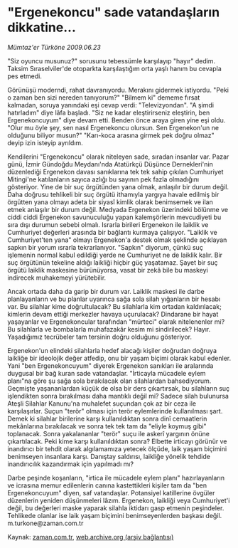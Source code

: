 # "Ergenekoncu" sade vatandaşların dikkatine...

*Mümtaz'er Türköne 2009.06.23*

<tr><td class="metin" colspan="2" style="padding-top: 20px; padding-left: 5px; padding-right: 10px;">"Siz oyuncu musunuz?" sorusunu tebessümle karşılayıp "hayır" dedim. Taksim Sıraselviler'de otoparkta karşılaştığım orta yaşlı hanım bu cevapla pes etmedi.</td></tr><tr><td class="metin" colspan="2" style="padding-top: 20px; padding-left: 5px; padding-right: 10px;"><p>Görünüşü moderndi, rahat davranıyordu. Merakını gidermek istiyordu. "Peki o zaman ben sizi nereden tanıyorum?" "Bilmem ki" dememe fırsat kalmadan, soruya yanındaki eşi cevap verdi: "Televizyondan". "A şimdi hatırladım" diye lâfa başladı. "Siz ne kadar eleştirirseniz eleştirin, ben Ergenekoncuyum" diye devam etti. Benden önce araya giren yine eşi oldu. "Olur mu öyle şey, sen nasıl Ergenekoncu olursun. Sen Ergenekon'un ne olduğunu biliyor musun?" "Karı-koca arasına girmek pek doğru olmaz" deyip izin isteyip ayrıldım.
<p>Kendilerini "Ergenekoncu" olarak niteleyen sade, sıradan insanlar var. Pazar günü, İzmir Gündoğdu Meydanı'nda Atatürkçü Düşünce Dernekleri'nin düzenlediği Ergenekon davası sanıklarına tek tek sahip çıkılan Cumhuriyet Mitingi'ne katılanların sayıca azlığı bu sayının pek fazla olmadığını gösteriyor. Yine de bir suç örgütünden yana olmak, anlaşılır bir durum değil. Daha doğrusu tehlikeli bir suç örgütü ithamıyla yargıya havale edilmiş bir örgütten yana olmayı adeta bir siyasî kimlik olarak benimsemek ve ilan etmek anlaşılır bir durum değil. Medyada Ergenekon üzerindeki bölünme ve ciddi ciddi Ergenekon savunuculuğu yapan kalemşörlerin mevcudiyeti bu sıra dışı durumun sebebi olmalı. Israrla birileri Ergenekon ile laiklik ve Cumhuriyet değerleri arasında bir bağlantı kurmaya çalışıyor. "Laiklik ve Cumhuriyet'ten yana" olmayı Ergenekon'a destek olmak şeklinde açıklayan sapkın bir yorum ısrarla tekrarlanıyor. "Sapkın" diyorum, çünkü suç işlemenin normal kabul edildiği yerde ne Cumhuriyet ne de laiklik kalır. Bir suç örgütünün tekeline aldığı laikliği hiçbir güç yaşatamaz. Şayet bir suç örgütü laiklik maskesine bürünüyorsa, vasat bir zekâ bile bu maskeyi indirecek muhakemeyi yürütebilir.
<p>Ancak ortada daha da garip bir durum var. Laiklik maskesi ile darbe planlayanların ve bu planlar uyarınca sağa sola silah yığanların bir hesabı var. Bu silahlar kime doğrultulacak? Bu silahlarla kim ortadan kaldırılacak; kimlerin devam ettiği merkezler havaya uçurulacak? Dindarane bir hayat yaşayanlar ve Ergenekoncular tarafından "mürteci" olarak nitelenenler mi? Bu silahlarla ve bombalarla muhafazakâr kesim mi sindirilecek? Hayır. Yaşadığımız tecrübeler tam tersinin doğru olduğunu gösteriyor.
<p>Ergenekon'un elindeki silahlarla hedef alacağı kişiler doğrudan doğruya laikliğe bir ideolojik değer atfedip, onu bir yaşam biçimi olarak kabul edenler. Yani "ben Ergenekoncuyum" diyerek Ergenekon sanıkları ile aralarında duygusal bir bağ kuran sade vatandaşlar. "İrticayla mücadele eylem planı"na göre şu sağa sola bırakılacak olan silahlardan bahsediyorum. Geçmişte yaşananlardan küçük de olsa bir ders çıkartırsak, bu silahların suç işlendikten sonra bırakılması daha mantıklı değil mi? Sadece silah bulunursa Ateşli Silahlar Kanunu'na muhalefet suçundan çok az bir ceza ile karşılaşırlar. Suçun "terör" olması için terör eylemlerinde kullanılması şart. Demek ki silahlar birilerine karşı kullanıldıktan sonra dinî cemaatlerin mekânlarına bırakılacak ve sonra tek tek tam da "eliyle koymuş gibi" toplanacak. Sonra yakalananlar "terör" suçu ile askerî yargının önüne çıkartılacak. Peki kime karşı kullanıldıktan sonra? Elbette irticayı görünür ve inandırıcı bir tehdit olarak algılamamıza yetecek ölçüde, laik yaşam biçimini benimseyen insanlara karşı. Danıştay saldırısı, laikliğe yönelik tehdide inandırıcılık kazandırmak için yapılmadı mı?
<p>Darbe peşinde koşanların, "irtica ile mücadele eylem planı" hazırlayanların ve icrasına memur edilenlerin canına kastettikleri kişiler tam da "ben Ergenekoncuyum" diyen, saf vatandaşlar. Potansiyel katillerine övgüler düzenlerin yeniden düşünmeleri lâzım. Ergenekon, laikliği veya Cumhuriyet'i değil, bu değerleri maske yaparak silahla iktidarı gasp etmenin peşindeler. Tehlikede olanlar ise laik yaşam biçimini benimseyenlerden başkası değil. m.turkone@zaman.com.tr<br/></p></p></p></p></p></td></tr>

Kaynak: [zaman.com.tr](http://zaman.com.tr/yazar.do?yazino=861917), [web.archive.org (arşiv bağlantısı)](http://web.archive.org/web/20090626234237/http://www.zaman.com.tr:80/yazar.do?yazino=861917)
